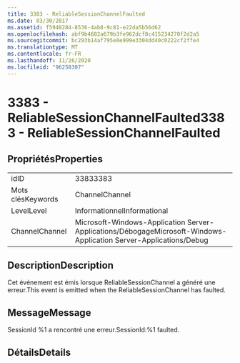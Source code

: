 ```yaml
---
title: 3383 - ReliableSessionChannelFaulted
ms.date: 03/30/2017
ms.assetid: f5948284-8536-4ab8-9c81-e22da5b56d62
ms.openlocfilehash: abf9b4602a679b3fe962dcf8c415234270f2d2a5
ms.sourcegitcommit: bc293b14af795e0e999e3304dd40c0222cf2ffe4
ms.translationtype: MT
ms.contentlocale: fr-FR
ms.lasthandoff: 11/26/2020
ms.locfileid: "96258307"
---
```

# <a name="3383---reliablesessionchannelfaulted"></a><span data-ttu-id="3d459-102">3383 - ReliableSessionChannelFaulted</span><span class="sxs-lookup"><span data-stu-id="3d459-102">3383 - ReliableSessionChannelFaulted</span></span>

## <a name="properties"></a><span data-ttu-id="3d459-103">Propriétés</span><span class="sxs-lookup"><span data-stu-id="3d459-103">Properties</span></span>  
  
|||  
|-|-|  
|<span data-ttu-id="3d459-104">id</span><span class="sxs-lookup"><span data-stu-id="3d459-104">ID</span></span>|<span data-ttu-id="3d459-105">3383</span><span class="sxs-lookup"><span data-stu-id="3d459-105">3383</span></span>|  
|<span data-ttu-id="3d459-106">Mots clés</span><span class="sxs-lookup"><span data-stu-id="3d459-106">Keywords</span></span>|<span data-ttu-id="3d459-107">Channel</span><span class="sxs-lookup"><span data-stu-id="3d459-107">Channel</span></span>|  
|<span data-ttu-id="3d459-108">Level</span><span class="sxs-lookup"><span data-stu-id="3d459-108">Level</span></span>|<span data-ttu-id="3d459-109">Informationnel</span><span class="sxs-lookup"><span data-stu-id="3d459-109">Informational</span></span>|  
|<span data-ttu-id="3d459-110">Channel</span><span class="sxs-lookup"><span data-stu-id="3d459-110">Channel</span></span>|<span data-ttu-id="3d459-111">Microsoft-Windows-Application Server-Applications/Débogage</span><span class="sxs-lookup"><span data-stu-id="3d459-111">Microsoft-Windows-Application Server-Applications/Debug</span></span>|  
  
## <a name="description"></a><span data-ttu-id="3d459-112">Description</span><span class="sxs-lookup"><span data-stu-id="3d459-112">Description</span></span>  

 <span data-ttu-id="3d459-113">Cet événement est émis lorsque ReliableSessionChannel a généré une erreur.</span><span class="sxs-lookup"><span data-stu-id="3d459-113">This event is emitted when the ReliableSessionChannel has faulted.</span></span>  
  
## <a name="message"></a><span data-ttu-id="3d459-114">Message</span><span class="sxs-lookup"><span data-stu-id="3d459-114">Message</span></span>  

 <span data-ttu-id="3d459-115">SessionId %1 a rencontré une erreur.</span><span class="sxs-lookup"><span data-stu-id="3d459-115">SessionId:%1 faulted.</span></span>  
  
## <a name="details"></a><span data-ttu-id="3d459-116">Détails</span><span class="sxs-lookup"><span data-stu-id="3d459-116">Details</span></span>
